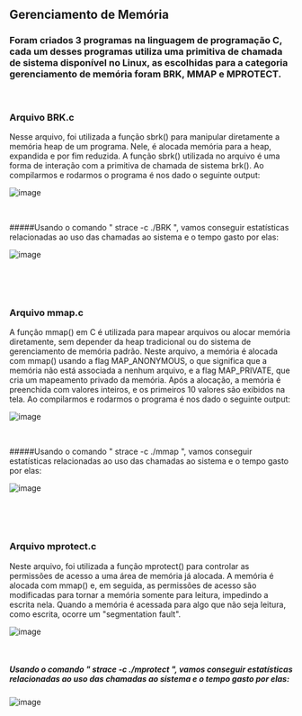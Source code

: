 
## Gerenciamento de Memória

 ### Foram criados 3 programas na linguagem de programação C, cada um desses programas utiliza uma primitiva de chamada de sistema disponível no Linux, as escolhidas para a categoria gerenciamento de memória foram BRK, MMAP e MPROTECT.
<p>&nbsp;</p>

 ### Arquivo BRK.c 

   Nesse arquivo, foi utilizada a função sbrk() para manipular diretamente a memória heap de um programa. Nele, é alocada memória para a heap, expandida e por fim reduzida. A função sbrk() utilizada no arquivo é uma forma de interação com a primitiva de chamada de sistema brk(). Ao compilarmos e rodarmos o programa é nos dado o seguinte output:


 ![image](https://github.com/user-attachments/assets/be68c1bd-0565-4d21-9c69-ef12cd472deb)
 
 <p>&nbsp;</p>
 
 #####Usando o comando " strace -c ./BRK ", vamos conseguir estatísticas relacionadas ao uso das chamadas ao sistema e o tempo gasto por elas: 


![image](https://github.com/user-attachments/assets/949c795b-79ee-4c3d-99c0-47bdb62f6828)

<p>&nbsp;</p>
<p>&nbsp;</p>

 ### Arquivo mmap.c 
 
  A função mmap() em C é utilizada para mapear arquivos ou alocar memória diretamente, sem depender da heap tradicional ou do sistema de gerenciamento de memória padrão. Neste arquivo, a memória é alocada com mmap() usando a flag MAP_ANONYMOUS, o que significa que a memória não está associada a nenhum arquivo, e a flag MAP_PRIVATE, que cria um mapeamento privado da memória. Após a alocação, a memória é preenchida com valores inteiros, e os primeiros 10 valores são exibidos na tela. Ao compilarmos e rodarmos o programa é nos dado o seguinte output:


![image](https://github.com/user-attachments/assets/1155a2bc-c22f-48c9-bccb-6d285224a294)

<p>&nbsp;</p>

 #####Usando o comando " strace -c ./mmap ", vamos conseguir estatísticas relacionadas ao uso das chamadas ao sistema e o tempo gasto por elas: 
 
![image](https://github.com/user-attachments/assets/f277f17f-2bcb-4fdf-b88e-988d31a96262)

<p>&nbsp;</p>
<p>&nbsp;</p>

 ### Arquivo mprotect.c
 
  Neste arquivo, foi utilizada a função mprotect() para controlar as permissões de acesso a uma área de memória já alocada. A memória é alocada com mmap() e, em seguida, as permissões de acesso são modificadas para tornar a memória somente para leitura, impedindo a escrita nela. Quando a memória é acessada para algo que não seja leitura, como escrita, ocorre um "segmentation fault".

 ![image](https://github.com/user-attachments/assets/e9dad229-843f-43d5-aeee-cc0d276f310e)

 <p>&nbsp;</p>

 ##### Usando o comando " strace -c ./mprotect ", vamos conseguir estatísticas relacionadas ao uso das chamadas ao sistema e o tempo gasto por elas: 

![image](https://github.com/user-attachments/assets/6f771361-f1da-4065-a55a-eb5b60e285fb)



